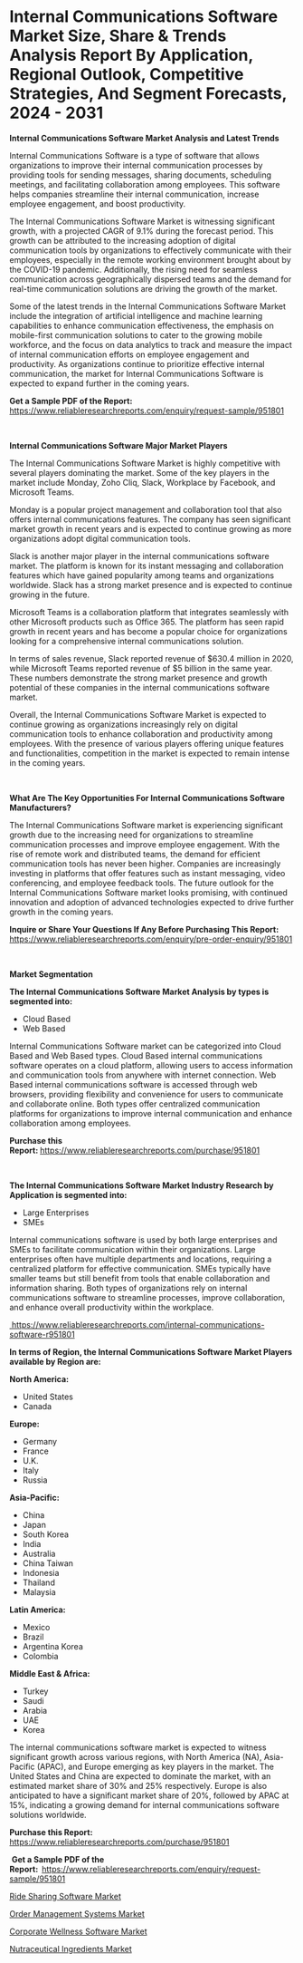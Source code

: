 <p><h1>Internal Communications Software Market Size, Share & Trends Analysis Report By Application, Regional Outlook, Competitive Strategies, And Segment Forecasts, 2024 - 2031</h1></p><p><strong>Internal Communications Software Market Analysis and Latest Trends</strong></p>
<p><p>Internal Communications Software is a type of software that allows organizations to improve their internal communication processes by providing tools for sending messages, sharing documents, scheduling meetings, and facilitating collaboration among employees. This software helps companies streamline their internal communication, increase employee engagement, and boost productivity.</p><p>The Internal Communications Software Market is witnessing significant growth, with a projected CAGR of 9.1% during the forecast period. This growth can be attributed to the increasing adoption of digital communication tools by organizations to effectively communicate with their employees, especially in the remote working environment brought about by the COVID-19 pandemic. Additionally, the rising need for seamless communication across geographically dispersed teams and the demand for real-time communication solutions are driving the growth of the market.</p><p>Some of the latest trends in the Internal Communications Software Market include the integration of artificial intelligence and machine learning capabilities to enhance communication effectiveness, the emphasis on mobile-first communication solutions to cater to the growing mobile workforce, and the focus on data analytics to track and measure the impact of internal communication efforts on employee engagement and productivity. As organizations continue to prioritize effective internal communication, the market for Internal Communications Software is expected to expand further in the coming years.</p></p>
<p><strong>Get a Sample PDF of the Report:&nbsp;</strong> <a href="https://www.reliableresearchreports.com/enquiry/request-sample/951801">https://www.reliableresearchreports.com/enquiry/request-sample/951801</a></p>
<p>&nbsp;</p>
<p><strong>Internal Communications Software Major Market Players</strong></p>
<p><p>The Internal Communications Software Market is highly competitive with several players dominating the market. Some of the key players in the market include Monday, Zoho Cliq, Slack, Workplace by Facebook, and Microsoft Teams.</p><p>Monday is a popular project management and collaboration tool that also offers internal communications features. The company has seen significant market growth in recent years and is expected to continue growing as more organizations adopt digital communication tools.</p><p>Slack is another major player in the internal communications software market. The platform is known for its instant messaging and collaboration features which have gained popularity among teams and organizations worldwide. Slack has a strong market presence and is expected to continue growing in the future.</p><p>Microsoft Teams is a collaboration platform that integrates seamlessly with other Microsoft products such as Office 365. The platform has seen rapid growth in recent years and has become a popular choice for organizations looking for a comprehensive internal communications solution.</p><p>In terms of sales revenue, Slack reported revenue of $630.4 million in 2020, while Microsoft Teams reported revenue of $5 billion in the same year. These numbers demonstrate the strong market presence and growth potential of these companies in the internal communications software market. </p><p>Overall, the Internal Communications Software Market is expected to continue growing as organizations increasingly rely on digital communication tools to enhance collaboration and productivity among employees. With the presence of various players offering unique features and functionalities, competition in the market is expected to remain intense in the coming years.</p></p>
<p>&nbsp;</p>
<p><strong>What Are The Key Opportunities For Internal Communications Software Manufacturers?</strong></p>
<p><p>The Internal Communications Software market is experiencing significant growth due to the increasing need for organizations to streamline communication processes and improve employee engagement. With the rise of remote work and distributed teams, the demand for efficient communication tools has never been higher. Companies are increasingly investing in platforms that offer features such as instant messaging, video conferencing, and employee feedback tools. The future outlook for the Internal Communications Software market looks promising, with continued innovation and adoption of advanced technologies expected to drive further growth in the coming years.</p></p>
<p><strong>Inquire or Share Your Questions If Any Before Purchasing This Report:</strong> <a href="https://www.reliableresearchreports.com/enquiry/pre-order-enquiry/951801">https://www.reliableresearchreports.com/enquiry/pre-order-enquiry/951801</a></p>
<p>&nbsp;</p>
<p><strong>Market Segmentation</strong></p>
<p><strong>The Internal Communications Software Market Analysis by types is segmented into:</strong></p>
<p><ul><li>Cloud Based</li><li>Web Based</li></ul></p>
<p><p>Internal Communications Software market can be categorized into Cloud Based and Web Based types. Cloud Based internal communications software operates on a cloud platform, allowing users to access information and communication tools from anywhere with internet connection. Web Based internal communications software is accessed through web browsers, providing flexibility and convenience for users to communicate and collaborate online. Both types offer centralized communication platforms for organizations to improve internal communication and enhance collaboration among employees.</p></p>
<p><strong>Purchase this Report:&nbsp;</strong><a href="https://www.reliableresearchreports.com/purchase/951801">https://www.reliableresearchreports.com/purchase/951801</a></p>
<p>&nbsp;</p>
<p><strong>The Internal Communications Software Market Industry Research by Application is segmented into:</strong></p>
<p><ul><li>Large Enterprises</li><li>SMEs</li></ul></p>
<p><p>Internal communications software is used by both large enterprises and SMEs to facilitate communication within their organizations. Large enterprises often have multiple departments and locations, requiring a centralized platform for effective communication. SMEs typically have smaller teams but still benefit from tools that enable collaboration and information sharing. Both types of organizations rely on internal communications software to streamline processes, improve collaboration, and enhance overall productivity within the workplace.</p></p>
<p><a href="https://www.reliableresearchreports.com/internal-communications-software-r951801">&nbsp;https://www.reliableresearchreports.com/internal-communications-software-r951801</a></p>
<p><strong>In terms of Region, the Internal Communications Software Market Players available by Region are:</strong></p>
<p>
    <p> <strong> North America: </strong>
        <ul>
            <li>United States</li>
            <li>Canada</li>
        </ul>
        </p> 
    <p> <strong> Europe: </strong>
        <ul>
            <li>Germany</li>
            <li>France</li>
            <li>U.K.</li>
            <li>Italy</li>
            <li>Russia</li>
        </ul>
        </p> 
    <p> <strong> Asia-Pacific: </strong>
        <ul>
            <li>China</li>
            <li>Japan</li>
            <li>South Korea</li>
            <li>India</li>
            <li>Australia</li>
            <li>China Taiwan</li>
            <li>Indonesia</li>
            <li>Thailand</li>
            <li>Malaysia</li>
        </ul>
        </p> 
    <p> <strong> Latin America: </strong>
        <ul>
            <li>Mexico</li>
            <li>Brazil</li>
            <li>Argentina Korea</li>
            <li>Colombia</li>
        </ul>
        </p> 
    <p> <strong> Middle East & Africa: </strong>
        <ul>
            <li>Turkey</li>
            <li>Saudi</li>
            <li>Arabia</li>
            <li>UAE</li>
            <li>Korea</li>
        </ul>
    </p>
    </p>
<p><p>The internal communications software market is expected to witness significant growth across various regions, with North America (NA), Asia-Pacific (APAC), and Europe emerging as key players in the market. The United States and China are expected to dominate the market, with an estimated market share of 30% and 25% respectively. Europe is also anticipated to have a significant market share of 20%, followed by APAC at 15%, indicating a growing demand for internal communications software solutions worldwide.</p></p>
<p><strong>Purchase this Report: </strong><a href="https://www.reliableresearchreports.com/purchase/951801">https://www.reliableresearchreports.com/purchase/951801</a></p>
<p>&nbsp;<strong>Get a Sample PDF of the Report:&nbsp;&nbsp;</strong><a href="https://www.reliableresearchreports.com/enquiry/request-sample/951801">https://www.reliableresearchreports.com/enquiry/request-sample/951801</a></p>
<p><strong></strong></p>
<p><p><a href="https://github.com/kosella/Market-Research-Report-List-3/blob/main/ride-sharing-software-market.md">Ride Sharing Software Market</a></p><p><a href="https://www.linkedin.com/pulse/order-management-systems-market-exploring-share-trends-future-docxf?trackingId=uMN%2BUJ5ekTQVohe6ajqoPQ%3D%3D">Order Management Systems Market</a></p><p><a href="https://github.com/kufem1/Market-Research-Report-List-2/blob/main/corporate-wellness-software-market.md">Corporate Wellness Software Market</a></p><p><a href="https://www.linkedin.com/pulse/nutraceutical-ingredients-market-insight-trends-growth-forecasted-kyadc?trackingId=aKmf66aRvYDu82d6VdEF7A%3D%3D">Nutraceutical Ingredients Market</a></p></p>